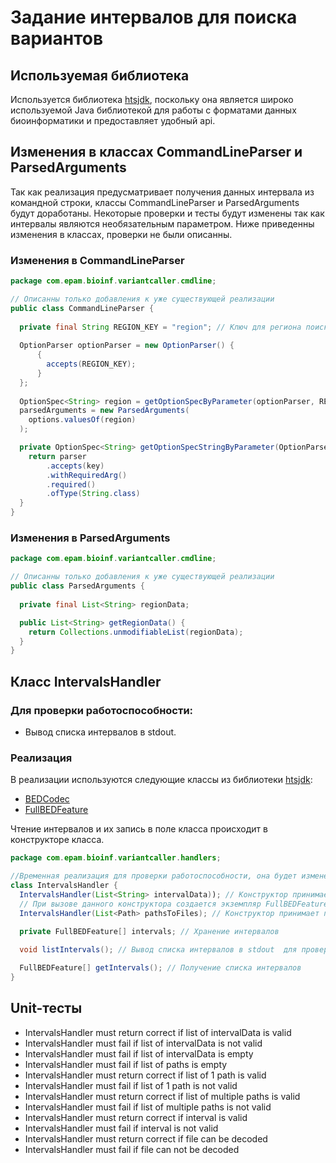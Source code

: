 # Задание интервалов для поиска вариантов

## Используемая библиотека

Используется библиотека [htsjdk](https://github.com/samtools/htsjdk), поскольку она является широко используемой Java библиотекой для работы с форматами данных биоинформатики и предоставляет удобный api.

## Изменения в классах CommandLineParser и ParsedArguments

Так как реализация предусматривает получения данных интервала из командной строки, классы CommandLineParser и ParsedArguments будут доработаны.
Некоторые проверки и тесты будут изменены так как интервалы являются необязательным параметром.
Ниже приведенны изменения в классах, проверки не были описанны.

### Изменения в CommandLineParser
```java
package com.epam.bioinf.variantcaller.cmdline;

// Описанны только добавления к уже существующей реализации
public class CommandLineParser {
  
  private final String REGION_KEY = "region"; // Ключ для региона поиска
  
  OptionParser optionParser = new OptionParser() {
      {
        accepts(REGION_KEY); 
      }
  };
  
  OptionSpec<String> region = getOptionSpecByParameter(optionParser, REGION_KEY);
  parsedArguments = new ParsedArguments(
    options.valuesOf(region)
  );

  private OptionSpec<String> getOptionSpecStringByParameter(OptionParser parser, String key) {
    return parser
        .accepts(key)
        .withRequiredArg()
        .required()
        .ofType(String.class)
  }
}
```
### Изменения в ParsedArguments
```java
package com.epam.bioinf.variantcaller.cmdline;

// Описанны только добавления к уже существующей реализации
public class ParsedArguments {
  
  private final List<String> regionData;

  public List<String> getRegionData() {
    return Collections.unmodifiableList(regionData);
  }
}
```

## Класс IntervalsHandler

### Для проверки работоспособности:

* Вывод списка интервалов в stdout.

### Реализация

В реализации используются следующие классы из библиотеки [htsjdk](https://github.com/samtools/htsjdk):

* [BEDCodec](https://samtools.github.io/htsjdk/javadoc/htsjdk/htsjdk/tribble/bed/BEDCodec.html)
* [FullBEDFeature](https://samtools.github.io/htsjdk/javadoc/htsjdk/htsjdk/tribble/bed/FullBEDFeature.html)


Чтение интервалов и их запись в поле класса происходит в конструкторе класса.

```java
package com.epam.bioinf.variantcaller.handlers;

//Временная реализация для проверки работоспособности, она будет изменена в будущих версиях
class IntervalsHandler {
  IntervalsHandler(List<String> intervalData)); // Конструктор принимает данные для интервала параметром командной строки.
  // При вызове данного конструктора создается экземпляр FullBEDFeature и сохраняется в поле класса.
  IntervalsHandler(List<Path> pathsToFiles); // Конструктор принимает пути к файлам и сохраняет в поле класса список интервалов.
  
  private FullBEDFeature[] intervals; // Хранение интервалов

  void listIntervals(); // Вывод списка интервалов в stdout  для проверки работоспособности

  FullBEDFeature[] getIntervals(); // Получение списка интервалов
}
```

## Unit-тесты
* IntervalsHandler must return correct if list of intervalData is valid
* IntervalsHandler must fail if list of intervalData is not valid
* IntervalsHandler must fail if list of intervalData is empty
* IntervalsHandler must fail if list of paths is empty
* IntervalsHandler must return correct if list of 1 path is valid
* IntervalsHandler must fail if list of 1 path is not valid
* IntervalsHandler must return correct if list of multiple paths is valid
* IntervalsHandler must fail if list of multiple paths is not valid
* IntervalsHandler must return correct if interval is valid
* IntervalsHandler must fail if interval is not valid
* IntervalsHandler must return correct if file can be decoded
* IntervalsHandler must fail if file can not be decoded

